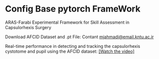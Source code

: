 # Config Base pytorch FrameWork

ARAS-Farabi Experimental Framework for Skill Assessment in Capsulorhexis Surgery

Download AFCID Dataset and .pt File:
Contant mjahmadi@email.kntu.ac.ir

Real-time performance in detecting and tracking the capsulorhexis cystotome and pupil using the AFCID dataset:
[[Watch the video]](https://youtu.be/L6AiMw0MMPo)
